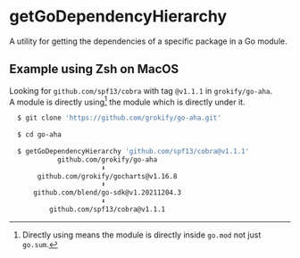 getGoDependencyHierarchy
========================
A utility for getting the dependencies of a specific package in a Go module.

Example using Zsh on MacOS
--------------------------
Looking for `github.com/spf13/cobra` with tag `@v1.1.1` in `grokify/go-aha`.  
A module is directly using[^1] the module which is directly under it.
```sh
  $ git clone 'https://github.com/grokify/go-aha.git'
 
  $ cd go-aha
 
  $ getGoDependencyHierarchy 'github.com/spf13/cobra@v1.1.1'
            github.com/grokify/go-aha
                       ⬇
       github.com/grokify/gocharts@v1.16.8
                       ⬇
      github.com/blend/go-sdk@v1.20211204.3
                       ⬇
          github.com/spf13/cobra@v1.1.1
```
[^1]: Directly using means the module is directly inside `go.mod` not just `go.sum`.
